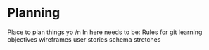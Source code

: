 # Planning
Place to plan things yo /n
In here needs to be:
Rules for git
learning objectives
wireframes
user stories
schema
stretches
